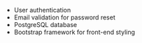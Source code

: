 
* User authentication 
* Email validation for password reset 
* PostgreSQL database
* Bootstrap framework for front-end styling




